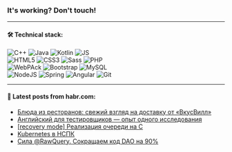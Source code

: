 ### It's working? Don't touch!

---

#### 🛠️ Technical stack:

![C++](https://img.shields.io/badge/C++-informational?logo=c%2B%2B&style=flat&logoColor=white&color=9C033A)
![Java](https://img.shields.io/badge/Java-informational?logo=java&style=flat&logoColor=white&color=007396)
![Kotlin](https://img.shields.io/badge/Kotlin-informational?logo=Kotlin&style=flat&logoColor=white&color=0095D5)
![JS](https://img.shields.io/badge/JS-informational?logo=javaScript&style=flat&logoColor=black&color=F7Df1E) <br>
![HTML5](https://img.shields.io/badge/HTML5-informational?logo=html5&style=flat&logoColor=white&color=E34F26)
![CSS3](https://img.shields.io/badge/CSS3-informational?logo=css3&style=flat&logoColor=white&color=157286)
![Sass](https://img.shields.io/badge/Saas-informational?logo=sass&style=flat&logoColor=white&color=hotpink)
![PHP](https://img.shields.io/badge/PHP-informational?logo=php&style=flat&logoColor=white&color=777BB4) <br>
![WebPAck](https://img.shields.io/badge/WebPack-informational?logo=webPack&style=flat&logoColor=white&color=FF6F00)
![Bootstrap](https://img.shields.io/badge/Bootstrap-informational?logo=Bootstrap&style=flat&logoColor=white&color=7952B3)
![MySQL](https://img.shields.io/badge/MySQL-informational?logo=MySQL&style=flat&logoColor=white&color=00f) <br>
![NodeJS](https://img.shields.io/badge/NodeJS-informational?logo=node.js&style=flat&logoColor=white&color=43853D)
![Spring](https://img.shields.io/badge/Spring-informational?logo=Spring&style=flat&logoColor=white&color=0A9EDC)
![Angular](https://img.shields.io/badge/Vue-informational?logo=vue.js&style=flat&logoColor=white&color=red)
![Git](https://img.shields.io/badge/Git-informational?logo=git&style=flat&logoColor=white&color=darkorange)

___

#### 💬 Latest posts from habr.com:

<!-- BLOG-POST-LIST:START -->
- [Блюда из ресторанов: свежий взгляд на доставку от «ВкусВилл»](https://habr.com/ru/post/668594/?utm_source=habrahabr&utm_medium=rss&utm_campaign=668594)
- [Английский для тестировщиков — опыт одного исследования](https://habr.com/ru/post/668586/?utm_source=habrahabr&utm_medium=rss&utm_campaign=668586)
- [[recovery mode] Реализация очереди на C](https://habr.com/ru/post/668580/?utm_source=habrahabr&utm_medium=rss&utm_campaign=668580)
- [Kubernetes в НСПК](https://habr.com/ru/post/668578/?utm_source=habrahabr&utm_medium=rss&utm_campaign=668578)
- [Сила @RawQuery. Сокращаем код DAO на 90%](https://habr.com/ru/post/668564/?utm_source=habrahabr&utm_medium=rss&utm_campaign=668564)
<!-- BLOG-POST-LIST:END -->
